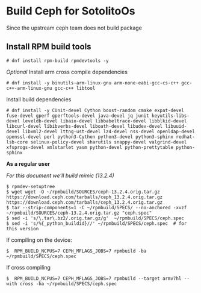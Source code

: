 # Build Ceph for SotolitoOs

Since the upstream ceph team does not build package 

## Install RPM build tools

```
# dnf install rpm-build rpmdevtools -y
```

*Optional* Install arm cross compile dependencies  

```
# dnf install -y binutils-arm-linux-gnu arm-none-eabi-gcc-cs-c++ gcc-c++-arm-linux-gnu gcc-c++ libtool
```

Install build dependencies

```
# dnf install -y CUnit-devel Cython boost-random cmake expat-devel fuse-devel gperf gperftools-devel java-devel jq junit keyutils-libs-devel leveldb-devel libaio-devel libbabeltrace-devel libblkid-devel libcurl-devel libibverbs-devel liboath-devel libudev-devel libuuid-devel libxml2-devel lttng-ust-devel lz4-devel nss-devel openldap-devel openssl-devel perl python3-Cython python3-devel python3-sphinx redhat-lsb-core selinux-policy-devel sharutils snappy-devel valgrind-devel xfsprogs-devel xmlstarlet yasm python-devel python-prettytable python-sphinx
```

**As a regular user**

*For this document we'll build mimic (13.2.4)*

```
$ rpmdev-setuptree
$ wget wget -O ~/rpmbuild/SOURCES/ceph-13.2.4.orig.tar.gz https://download.ceph.com/tarballs/ceph_13.2.4.orig.tar.gz https://download.ceph.com/tarballs/ceph_13.2.4.orig.tar.gz
$ tar --strip-components=1 -C ~/rpmbuild/SPECS/ --no-anchored -xvzf ~/rpmbuild/SOURCES/ceph-13.2.4.orig.tar.gz "ceph.spec"
$ sed -i 's/\.tar\.bz2/.orig.tar.gz/g'  ~/rpmbuild/SPECS/ceph.spec
$ sed -i 's/%{_python_buildid}//' ~/rpmbuild/SPECS/ceph.spec  # for this version
```

If compiling on the device:

```
$  RPM_BUILD_NCPUS=7 CEPH_MFLAGS_JOBS=7 rpmbuild -ba ~/rpmbuild/SPECS/ceph.spec
```

If cross compiling

```
$  RPM_BUILD_NCPUS=7 CEPH_MFLAGS_JOBS=7 rpmbuild --target armv7hl --with cross -ba ~/rpmbuild/SPECS/ceph.spec
